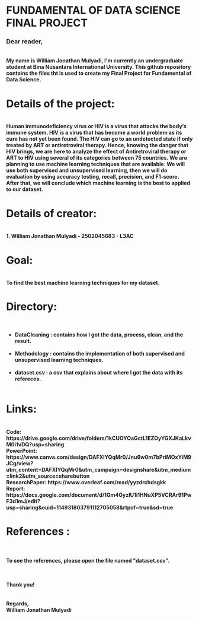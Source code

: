 <b><h1>FUNDAMENTAL OF DATA SCIENCE FINAL PROJECT</h1></b>
<h3><b>Dear reader,</h3>
<br>
<t>My name is William Jonathan Mulyadi, I'm currently an undergraduate student at Bina Nusantara International University. This github repository contains the files tht is used to create my Final Project for Fundamental of Data Science.<br>
<h1>Details of the project:</h1><br>
Human immunodeficiency virus or HIV is a virus that attacks the body’s immune system. HIV is a virus that has become a world problem as its cure has not yet been found. The HIV can go to an undetected state if only treated by ART or antiretroviral therapy. Hence, knowing the danger that HIV brings, we are here to analyze the effect of Antiretroviral therapy or ART to HIV using  several of its categories between 75 countries. We are planning to use machine learning techniques that are available. We will use both supervised and unsupervised learning, then we will do evaluation by using accuracy testing, recall, precision, and F1-score. After that, we will conclude which machine learning is the best to applied to our dataset.
<br>
<h1>Details of creator: </h1><br>
1. William Jonathan Mulyadi - 2502045683 - L3AC <BR>
<h1> Goal: </h1><br>
To find the best machine learning techniques for my dataset.<br>
<h1>Directory:</h1><br>
<ul><li>DataCleaning : contains how I got the data, process, clean, and the result.</li><br>
<li> Methodology : contains the implementation of both supervised and unsupervised learning techniques. </li><br>
<li> dataset.csv : a csv that explains about where I got the data with its refereces. </li><br></ul>
<h1>Links:</h1><br>
Code: https://drive.google.com/drive/folders/1kCUOYOaGctL1EZOyYGXJKaLkvM0i1vDQ?usp=sharing<br>
PowerPoint: https://www.canva.com/design/DAFXIYQqMr0/Jnu6w0m7bPriMOxYiM9JCg/view?utm_content=DAFXIYQqMr0&utm_campaign=designshare&utm_medium=link2&utm_source=sharebutton
<br>
ResearchPaper: https://www.overleaf.com/read/yyzdrchdsgkk <br>
Report: https://docs.google.com/document/d/1Gm4GyzIU1i1HNuXP5VCRAr91PwF3d1mJ/edit?usp=sharing&ouid=114931803791112705058&rtpof=true&sd=true<br>


<h1>References :</h1><br><br>
To see the references, please open the file named "dataset.csv". <br>

  
  
<br><br>
Thank you!<br>
<br><br>
Regards,<br>
William Jonathan Mulyadi

